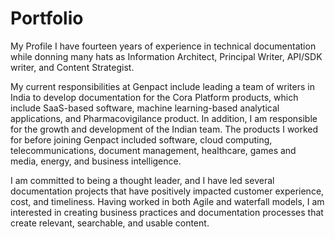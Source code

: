 # Portfolio
My Profile
I have fourteen years of experience in technical documentation while donning many hats as Information Architect, Principal Writer, API/SDK writer, and Content Strategist.

My current responsibilities at Genpact include leading a team of writers in India to develop documentation for the Cora Platform products, which include SaaS-based software, machine learning-based analytical applications, and Pharmacovigilance product. In addition, I am responsible for the growth and development of the Indian team. The products I worked for before joining Genpact included software, cloud computing, telecommunications, document management, healthcare, games and media, energy, and business intelligence.

I am committed to being a thought leader, and I have led several documentation projects that have positively impacted customer experience, cost, and timeliness. Having worked in both Agile and waterfall models, I am interested in creating business practices and documentation processes that create relevant, searchable, and usable content.
